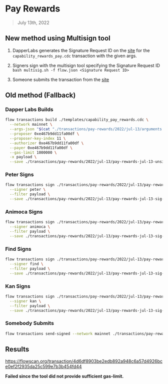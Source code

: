 # Pay Rewards
> July 13th, 2022

## New method using Multisign tool

1. DapperLabs generates the Signature Request ID on the [site](https://flow-multisig-git-service-account-onflow.vercel.app/mainnet) for the `capability_rewards_pay.cdc` transaction with the given args.

2. Signers sign with the multisign tool specifying the Signature Request ID
`bash multisig.sh -f flow.json <Signature Request ID>`

3. Someone submits the transaction from the [site](https://flow-multisig-git-service-account-onflow.vercel.app/mainnet)

## Old method (Fallback)

### Dapper Labs Builds


```sh
flow transactions build ./templates/capability_pay_rewards.cdc \
  --network mainnet \
  --args-json "$(cat "./transactions/pay-rewards/2022/jul-13/arguments.json")" \
  --proposer 0xe467b9dd11fa00df \
  --proposer-key-index 11 \
  --authorizer 0xe467b9dd11fa00df \
  --payer 0xe467b9dd11fa00df \
  --gas-limit 1000000 \
  -x payload \
  --save ./transactions/pay-rewards/2022/jul-13/pay-rewards-jul-13-unsigned.rlp
```

### Peter Signs

```sh
flow transactions sign ./transactions/pay-rewards/2022/jul-13/pay-rewards-jul-13-unsigned.rlp \
  --signer peter \
  --filter payload \
  --save ./transactions/pay-rewards/2022/jul-13/pay-rewards-jul-13-sig-1.rlp
```

### Animoca Signs

```sh
flow transactions sign ./transactions/pay-rewards/2022/jul-13/pay-rewards-jul-13-sig-1.rlp \
  --signer animoca \
  --filter payload \
  --save ./transactions/pay-rewards/2022/jul-13/pay-rewards-jul-13-sig-2.rlp
```

### Find Signs

```sh
flow transactions sign ./transactions/pay-rewards/2022/jul-13/pay-rewards-jul-13-sig-2.rlp \
  --signer find \
  --filter payload \
  --save ./transactions/pay-rewards/2022/jul-13/pay-rewards-jul-13-sig-3.rlp
```

### Kan Signs

```sh
flow transactions sign ./transactions/pay-rewards/2022/jul-13/pay-rewards-jul-13-sig-3.rlp \
  --signer kan \
  --filter payload \
  --save ./transactions/pay-rewards/2022/jul-13/pay-rewards-jul-13-sig-complete.rlp
```

### Somebody Submits

```sh
flow transactions send-signed --network mainnet ./transactions/pay-rewards/2022/jul-13/pay-rewards-jul-13-sig-complete.rlp
```

## Results

https://flowscan.org/transaction/4d6df8903be2edb892a948c6a57d4926bce0ef2f2935da25c599e7b3b454fd44

**Failed since the tool did not provide sufficient gas-limit.** 